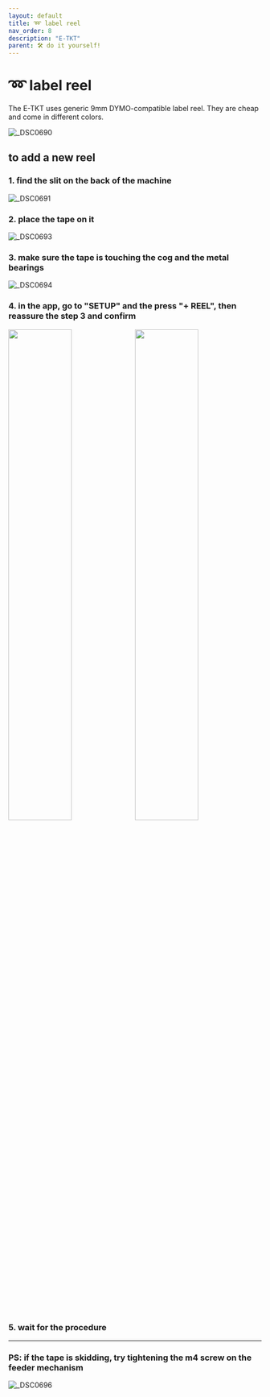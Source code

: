 ```yaml
---
layout: default
title: ➿ label reel
nav_order: 8
description: "E-TKT"
parent: 🛠️ do it yourself!
---
```


# ➿ **label reel**

The E-TKT uses generic 9mm DYMO-compatible label reel. They are cheap and come in different colors.

![_DSC0690](https://user-images.githubusercontent.com/15098003/196272453-34eda44a-7b39-4f8a-b2a1-b5b868ae7e0e.jpg)

## to add a new reel

### 1. find the slit on the back of the machine
![_DSC0691](https://user-images.githubusercontent.com/15098003/196272457-49baf94d-b491-4d32-961f-a51a5a3d0c4f.jpg)

### 2. place the tape on it
![_DSC0693](https://user-images.githubusercontent.com/15098003/196272459-b45b0007-b8a0-4052-b4e4-fe75423afc4c.jpg)

### 3. make sure the tape is touching the cog and the metal bearings
![_DSC0694](https://user-images.githubusercontent.com/15098003/196272462-82975dcc-011a-4393-a01f-a3d33e115fdb.jpg)

### 4. in the app, go to "SETUP" and the press "+ REEL", then reassure the step 3 and confirm

<img src="https://user-images.githubusercontent.com/15098003/196279872-b6f401ca-5ff9-41bf-853e-ac6cf6efcbfc.png" width="50%"><img src="https://user-images.githubusercontent.com/15098003/196279878-43450431-d4ab-4c54-bf0a-31f968f13b34.png" width="50%">

### 5. wait for the procedure

----

### PS: if the tape is skidding, try tightening the m4 screw on the feeder mechanism
![_DSC0696](https://user-images.githubusercontent.com/15098003/196272465-d510f039-e1c5-4b89-814f-c43685c65365.jpg)
